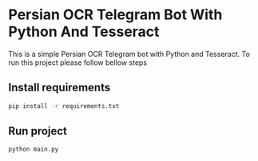 # Persian OCR Telegram Bot With Python And Tesseract
This is a simple Persian OCR Telegram bot with Python and Tesseract.
To run this project please follow bellow steps
## Install requirements

```bash
pip install -r requirements.txt
```

## Run project

```bash
python main.py
```
